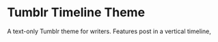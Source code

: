 # Tumblr Timeline Theme
A text-only Tumblr theme for writers. Features post in a vertical timeline,
